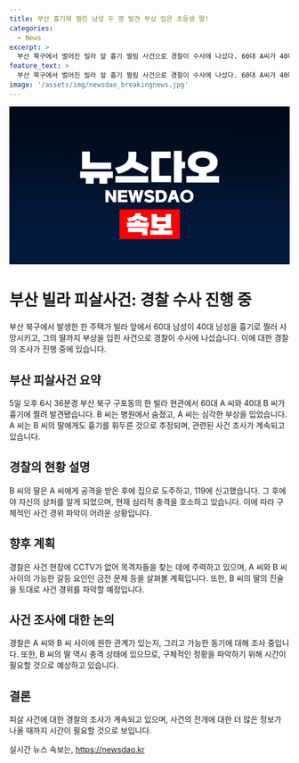 ```yaml
---
title: 부산 흉기에 찔린 남성 두 명 발견 부상 입은 초등생 딸!
categories:
  - News
excerpt: >
  부산 북구에서 벌어진 빌라 앞 흉기 찔림 사건으로 경찰이 수사에 나섰다. 60대 A씨가 40대 B씨와 B씨의 딸을 찔린 후 자해한 것으로 추정되고, B씨는 중태에 놓여 있으며 딸도 충격을 받았다. CCTV가 없어 목격자를 찾느라 노력 중이며, 이들 간 관계와 금전 문제를 조사 중이다. 현장 상황이 기록된 CCTV가 없어 목격자를 찾기 위해 노력 중이며, B씨는 중태이며 딸도 큰 충격을 받았다. 지난과 현 상황을 파악하여 원한 관계와 금전 문제 등을 조사 중이다.
feature_text: >
  부산 북구에서 벌어진 빌라 앞 흉기 찔림 사건으로 경찰이 수사에 나섰다. 60대 A씨가 40대 B씨와 B씨의 딸을 찔린 후 자해한 것으로 추정되고, B씨는 중태에 놓여 있으며 딸도 충격을 받았다. CCTV가 없어 목격자를 찾느라 노력 중이며, 이들 간 관계와 금전 문제를 조사 중이다. 현장 상황이 기록된 CCTV가 없어 목격자를 찾기 위해 노력 중이며, B씨는 중태이며 딸도 큰 충격을 받았다. 지난과 현 상황을 파악하여 원한 관계와 금전 문제 등을 조사 중이다.
image: '/assets/img/newsdao_breakingnews.jpg'
---
```


<p><img src="/assets/img/newsdao_breakingnews.jpg" alt="firstkoreanews 속보" /></p>

<h1>부산 빌라 피살사건: 경찰 수사 진행 중</h1>

<p data-ke-size="size16">부산 북구에서 발생한 한 주택가 빌라 앞에서 60대 남성이 40대 남성을 흉기로 찔러 사망시키고, 그의 딸까지 부상을 입힌 사건으로 경찰이 수사에 나섰습니다. 이에 대한 경찰의 조사가 진행 중에 있습니다.</p>

<h2 data-ke-size="size26">부산 피살사건 요약</h2>

<p data-ke-size="size16">5일 오후 6시 36분경 부산 북구 구포동의 한 빌라 현관에서 60대 A 씨와 40대 B 씨가 흉기에 찔려 발견됐습니다. B 씨는 병원에서 숨졌고, A 씨는 심각한 부상을 입었습니다. A 씨는 B 씨의 딸에게도 흉기를 휘두른 것으로 추정되며, 관련된 사건 조사가 계속되고 있습니다.</p>

<h2 data-ke-size="size26">경찰의 현황 설명</h2>

<p data-ke-size="size16">B 씨의 딸은 A 씨에게 공격을 받은 후에 집으로 도주하고, 119에 신고했습니다. 그 후에야 자신의 상처를 알게 되었으며, 현재 심리적 충격을 호소하고 있습니다. 이에 따라 구체적인 사건 경위 파악이 어려운 상황입니다.</p>

<h2 data-ke-size="size26">향후 계획</h2>

<p data-ke-size="size16">경찰은 사건 현장에 CCTV가 없어 목격자들을 찾는 데에 주력하고 있으며, A 씨와 B 씨 사이의 가능한 갈등 요인인 금전 문제 등을 살펴볼 계획입니다. 또한, B 씨의 딸의 진술을 토대로 사건 경위를 파악할 예정입니다.</p>

<h2 data-ke-size="size26">사건 조사에 대한 논의</h2>

<p data-ke-size="size16">경찰은 A 씨와 B 씨 사이에 원한 관계가 있는지, 그리고 가능한 동기에 대해 조사 중입니다. 또한, B 씨의 딸 역시 충격 상태에 있으므로, 구체적인 정황을 파악하기 위해 시간이 필요할 것으로 예상하고 있습니다.</p>

<h2 data-ke-size="size26">결론</h2>

<p data-ke-size="size16">피살 사건에 대한 경찰의 조사가 계속되고 있으며, 사건의 전개에 대한 더 많은 정보가 나올 때까지 시간이 필요할 것으로 보입니다.</p>
실시간 뉴스 속보는, <a href="https://newsdao.kr" rel="dofollow">https://newsdao.kr</a>


